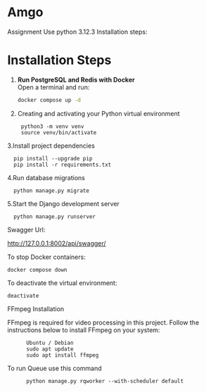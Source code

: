 # Amgo
Assignment
Use python 3.12.3
Installation steps:
# Installation Steps

1. **Run PostgreSQL and Redis with Docker**  
   Open a terminal and run:  
   ```bash
   docker compose up -d
   
2. Creating and activating your Python virtual environment
   
        python3 -m venv venv
        source venv/bin/activate
   
3.Install project dependencies

      pip install --upgrade pip
      pip install -r requirements.txt
      
4.Run database migrations

      python manage.py migrate
      
5.Start the Django development server

      python manage.py runserver
      
Swagger Url:

   http://127.0.0.1:8002/api/swagger/


To stop Docker containers:

    docker compose down
    
To deactivate the virtual environment:

    deactivate


FFmpeg Installation

FFmpeg is required for video processing in this project. Follow the instructions below to install FFmpeg on your system:

          Ubuntu / Debian
          sudo apt update
          sudo apt install ffmpeg

To run Queue use this command

          python manage.py rqworker --with-scheduler default
      
